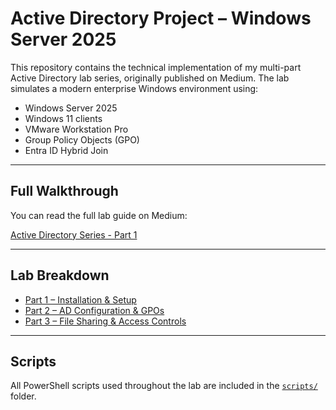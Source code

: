 # Active Directory Project – Windows Server 2025

This repository contains the technical implementation of my multi-part Active Directory lab series, originally published on Medium. The lab simulates a modern enterprise Windows environment using:

- Windows Server 2025
- Windows 11 clients
- VMware Workstation Pro
- Group Policy Objects (GPO)
- Entra ID Hybrid Join

---

## Full Walkthrough

You can read the full lab guide on Medium:

 [Active Directory Series - Part 1](https://medium.com/@botgonbayar)

---

## Lab Breakdown

- [Part 1 – Installation & Setup](Part1_Setup.md)
- [Part 2 – AD Configuration & GPOs](Part2_Configuration.md)
- [Part 3 – File Sharing & Access Controls](Part3_FileSharing.md)

---

## Scripts

All PowerShell scripts used throughout the lab are included in the [`scripts/`](scripts/) folder.
